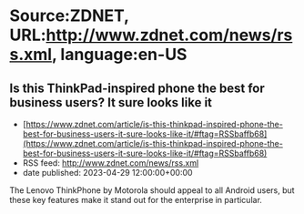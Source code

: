 # Source:ZDNET, URL:http://www.zdnet.com/news/rss.xml, language:en-US

## Is this ThinkPad-inspired phone the best for business users? It sure looks like it
 - [https://www.zdnet.com/article/is-this-thinkpad-inspired-phone-the-best-for-business-users-it-sure-looks-like-it/#ftag=RSSbaffb68](https://www.zdnet.com/article/is-this-thinkpad-inspired-phone-the-best-for-business-users-it-sure-looks-like-it/#ftag=RSSbaffb68)
 - RSS feed: http://www.zdnet.com/news/rss.xml
 - date published: 2023-04-29 12:00:00+00:00

The Lenovo ThinkPhone by Motorola should appeal to all Android users, but these key features make it stand out for the enterprise in particular.

